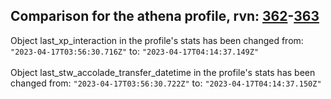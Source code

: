 ## Comparison for the athena profile, rvn: [362](https://github.com/PRO100KatYT/FortniteProfileRevisions/tree/main/profiles/athena/362%20athena.json)-[363](https://github.com/PRO100KatYT/FortniteProfileRevisions/tree/main/profiles/athena/363%20athena.json)

Object last_xp_interaction in the profile's stats has been changed from: `"2023-04-17T03:56:30.716Z"` to: `"2023-04-17T04:14:37.149Z"`
<br><br>
Object last_stw_accolade_transfer_datetime in the profile's stats has been changed from: `"2023-04-17T03:56:30.722Z"` to: `"2023-04-17T04:14:37.150Z"`
<br><br>

